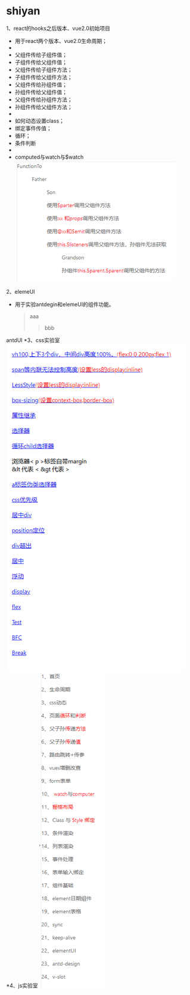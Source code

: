# shiyan
1、react的hooks之后版本、vue2.0初始项目  
 - 用于react两个版本、vue2.0生命周期；
 -
 - 父组件传给子组件值；
 - 子组件传给父组件值；
 - 父组件传给子组件方法；
 - 子组件传给父组件方法；
 - 父组件传给孙组件值；
 - 孙组件传给父组件值；
 - 父组件传给孙组件方法；
 - 孙组件传给父组件方法；
 - 
 - 如何动态设置class；
 - 绑定事件传值；
 - 循环；
 - 条件判断
 -
 - computed与watch与$watch
![img_2.png](img_2.png)

2、elemeUI  
- 用于实验antdegin和elemeUI的组件功能。  
  > aaa
  >> bbb

antdUI
*3、css实验室  
![img_1.png](img_1.png)
*4、js实验室
![img.png](img.png)
